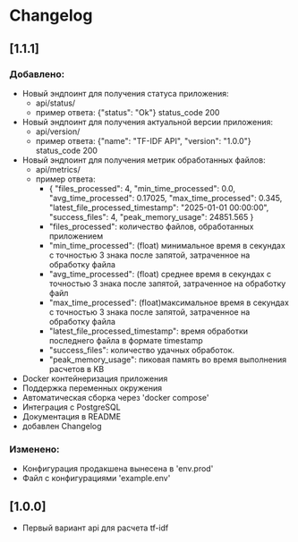# Changelog

## [1.1.1]
### Добавлено:
- Новый эндпоинт для получения статуса приложения: 
  - api/status/
  - пример ответа: {"status": "Ok"} status_code 200 
- Новый эндпоинт для получения актуальной версии приложения: 
  - api/version/
  - пример ответа: {"name": "TF-IDF API", "version": "1.0.0"} status_code 200 
- Новый эндпоинт для получения метрик обработанных файлов: 
  - api/metrics/
  - пример ответа: 
    - {
    "files_processed": 4,
    "min_time_processed": 0.0,
    "avg_time_processed": 0.17025,
    "max_time_processed": 0.345,
    "latest_file_processed_timestamp": "2025-01-01 00:00:00",
    "success_files": 4,
    "peak_memory_usage": 24851.565
}
    - "files_processed": количество файлов, обработанных приложением
    - "min_time_processed": (float) минимальное время в секундах с точностью 3 знака после
запятой, затраченное на обработку файла
    - "avg_time_processed": (float) среднее время в секундах с точностью 3 знака после запятой,
затраченное на обработку файл
    - "max_time_processed": (float)максимальное время в секундах с точностью 3 знака после
запятой, затраченное на обработку файла
    - "latest_file_processed_timestamp": время обработки последнего файла в формате timestamp
    - "success_files": количество удачных обработок.
    - "peak_memory_usage": пиковая память во время выполнения расчетов в KB
- Docker контейнеризация приложения
- Поддержка переменных окружения
- Автоматическая сборка через 'docker compose'
- Интеграция с PostgreSQL
- Документация в README
- добавлен Changelog

### Изменено:
- Конфигурация продакшена вынесена в 'env.prod'
- Файл с конфигурациями 'example.env'

## [1.0.0]
- Первый вариант api для расчета tf-idf